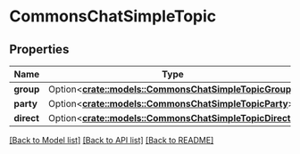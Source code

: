# CommonsChatSimpleTopic

## Properties

Name | Type | Description | Notes
------------ | ------------- | ------------- | -------------
**group** | Option<[**crate::models::CommonsChatSimpleTopicGroup**](CommonsChatSimpleTopicGroup.md)> |  | [optional]
**party** | Option<[**crate::models::CommonsChatSimpleTopicParty**](CommonsChatSimpleTopicParty.md)> |  | [optional]
**direct** | Option<[**crate::models::CommonsChatSimpleTopicDirect**](CommonsChatSimpleTopicDirect.md)> |  | [optional]

[[Back to Model list]](../README.md#documentation-for-models) [[Back to API list]](../README.md#documentation-for-api-endpoints) [[Back to README]](../README.md)


